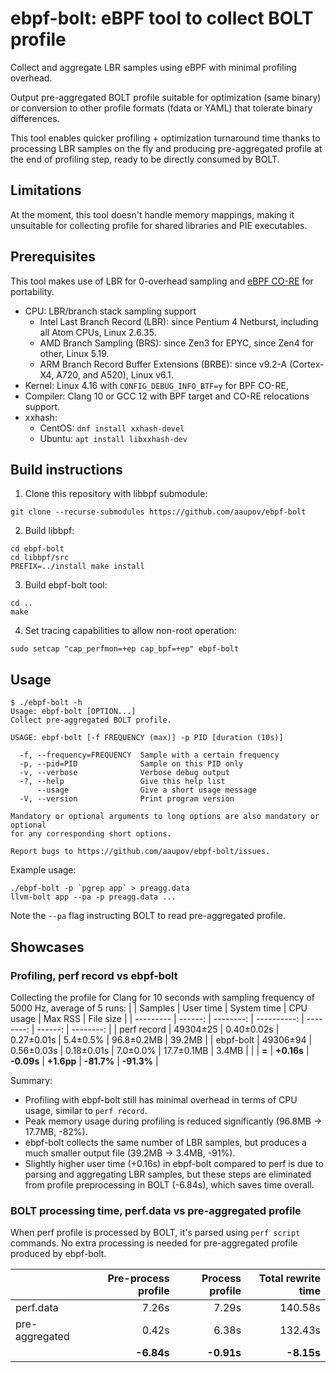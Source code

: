 # ebpf-bolt: eBPF tool to collect BOLT profile
Collect and aggregate LBR samples using eBPF with minimal profiling overhead.

Output pre-aggregated BOLT profile suitable for optimization (same binary) or conversion to other profile formats (fdata or YAML) that tolerate binary differences.

This tool enables quicker profiling + optimization turnaround time thanks to processing LBR samples on the fly and producing pre-aggregated profile at the end of profiling step, ready to be directly consumed by BOLT. 

## Limitations
At the moment, this tool doesn't handle memory mappings, making it unsuitable for collecting profile for shared libraries and PIE executables.

## Prerequisites
This tool makes use of LBR for 0-overhead sampling and [eBPF CO-RE](https://docs.kernel.org/bpf/libbpf/libbpf_overview.html#bpf-co-re-compile-once-run-everywhere) for portability.
- CPU: LBR/branch stack sampling support
  - Intel Last Branch Record (LBR): since Pentium 4 Netburst, including all Atom CPUs, Linux 2.6.35.
  - AMD Branch Sampling (BRS): since Zen3 for EPYC, since Zen4 for other, Linux 5.19.
  - ARM Branch Record Buffer Extensions (BRBE): since v9.2-A (Cortex-X4, A720, and A520), Linux v6.1.
- Kernel: Linux 4.16 with `CONFIG_DEBUG_INFO_BTF=y` for BPF CO-RE, 
- Compiler: Clang 10 or GCC 12 with BPF target and CO-RE relocations support.
- xxhash:
  - CentOS: `dnf install xxhash-devel`
  - Ubuntu: `apt install libxxhash-dev`

## Build instructions
1. Clone this repository with libbpf submodule: 
```
git clone --recurse-submodules https://github.com/aaupov/ebpf-bolt
```
2. Build libbpf:
```
cd ebpf-bolt
cd libbpf/src
PREFIX=../install make install
```
3. Build ebpf-bolt tool:
```
cd ..
make
```
4. Set tracing capabilities to allow non-root operation: 
```
sudo setcap "cap_perfmon=+ep cap_bpf=+ep" ebpf-bolt
```

## Usage

```
$ ./ebpf-bolt -h
Usage: ebpf-bolt [OPTION...]
Collect pre-aggregated BOLT profile.

USAGE: ebpf-bolt [-f FREQUENCY (max)] -p PID [duration (10s)]

  -f, --frequency=FREQUENCY  Sample with a certain frequency
  -p, --pid=PID              Sample on this PID only
  -v, --verbose              Verbose debug output
  -?, --help                 Give this help list
      --usage                Give a short usage message
  -V, --version              Print program version

Mandatory or optional arguments to long options are also mandatory or optional
for any corresponding short options.

Report bugs to https://github.com/aaupov/ebpf-bolt/issues.
```

Example usage:
```
./ebpf-bolt -p `pgrep app` > preagg.data
llvm-bolt app --pa -p preagg.data ...
```
Note the `--pa` flag instructing BOLT to read pre-aggregated profile.

## Showcases

### Profiling, perf record vs ebpf-bolt
Collecting the profile for Clang for 10 seconds with sampling frequency of 5000 Hz, average of 5 runs:
|           | Samples | User time | System time | CPU usage | Max RSS | File size |
| --------- | ------: | --------: | ----------: | --------: | ------: | --------: |
| perf record | 49304±25 | 0.40±0.02s | 0.27±0.01s | 5.4±0.5% | 96.8±0.2MB | 39.2MB |
| ebpf-bolt   | 49306±94 | 0.56±0.03s | 0.18±0.01s | 7.0±0.0% | 17.7±0.1MB |  3.4MB |
|             | **=**    | **+0.16s** | **-0.09s** | **+1.6pp** | **-81.7%** | **-91.3%** |

Summary:
 - Profiling with ebpf-bolt still has minimal overhead in terms of CPU usage, similar to `perf record`.
 - Peak memory usage during profiling is reduced significantly (96.8MB -> 17.7MB, -82%).
 - ebpf-bolt collects the same number of LBR samples, but produces a much
   smaller output file (39.2MB -> 3.4MB, -91%).
 - Slightly higher user time (+0.16s) in ebpf-bolt compared to perf is due to
   parsing and aggregating LBR samples, but these steps are eliminated from
   profile preprocessing in BOLT (-6.84s), which saves time overall.

### BOLT processing time, perf.data vs pre-aggregated profile
When perf profile is processed by BOLT, it's parsed using `perf script` commands.
No extra processing is needed for pre-aggregated profile produced by ebpf-bolt.

|                 | Pre-process profile | Process profile | Total rewrite time |
| --------------- | ------------------: | --------------: | -----------------: |
| perf.data       |               7.26s |           7.29s |            140.58s |
| pre-aggregated  |               0.42s |           6.38s |            132.43s |
|                 |          **-6.84s** |      **-0.91s** |         **-8.15s** |
